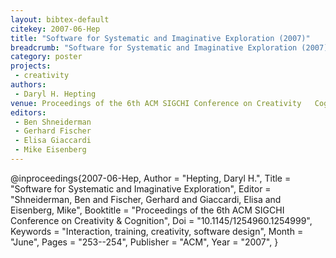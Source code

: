 ```yaml
---
layout: bibtex-default
citekey: 2007-06-Hep
title: "Software for Systematic and Imaginative Exploration (2007)"
breadcrumb: "Software for Systematic and Imaginative Exploration (2007)"
category: poster
projects:
 - creativity
authors:
 - Daryl H. Hepting
venue: Proceedings of the 6th ACM SIGCHI Conference on Creativity   Cognition
editors:
 - Ben Shneiderman
 - Gerhard Fischer
 - Elisa Giaccardi
 - Mike Eisenberg
---
```

@inproceedings{2007-06-Hep,
	Author =  "Hepting, Daryl H.",
	Title =  "Software for Systematic and Imaginative Exploration",
	Editor =  "Shneiderman, Ben and Fischer, Gerhard and Giaccardi, Elisa and Eisenberg, Mike",
	Booktitle =  "Proceedings of the 6th ACM SIGCHI Conference on Creativity \& Cognition",
	Doi =  "10.1145/1254960.1254999",
	Keywords =  "Interaction, training, creativity, software design",
	Month =  "June",
	Pages =  "253--254",
	Publisher =  "ACM",
	Year =  "2007",
}
